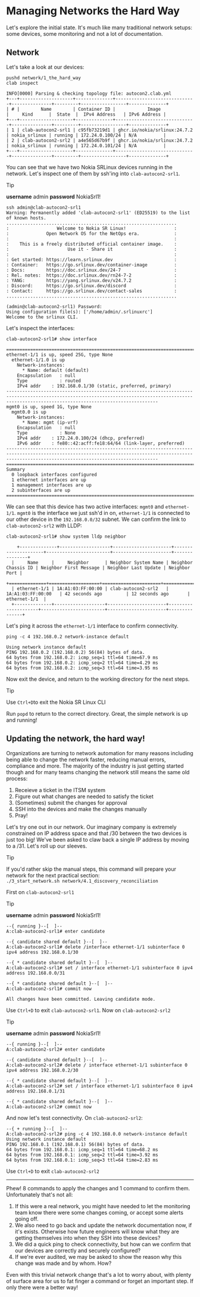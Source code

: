 # Managing Networks the Hard Way

Let's explore the initial state. It's much like many traditional network setups: some devices, some monitoring and not a lot of documentation.

## Network

Let's take a look at our devices:

```
pushd network/1_the_hard_way
clab inspect

INFO[0000] Parsing & checking topology file: autocon2.clab.yml 
+---+--------------------+--------------+------------------------------+---------------+---------+-----------------+--------------+
| # |        Name        | Container ID |            Image             |     Kind      |  State  |  IPv4 Address   | IPv6 Address |
+---+--------------------+--------------+------------------------------+---------------+---------+-----------------+--------------+
| 1 | clab-autocon2-srl1 | c95fb73219d1 | ghcr.io/nokia/srlinux:24.7.2 | nokia_srlinux | running | 172.24.0.100/24 | N/A          |
| 2 | clab-autocon2-srl2 | a4e565d67b9f | ghcr.io/nokia/srlinux:24.7.2 | nokia_srlinux | running | 172.24.0.101/24 | N/A          |
+---+--------------------+--------------+------------------------------+---------------+---------+-----------------+--------------+
```

You can see that we have two Nokia SRLinux devices running in the network. Let's inspect one of them by ssh'ing into `clab-autocon2-srl1`.

> [!TIP]
> 
> **username** admin
> **password** NokiaSrl1!  

```
ssh admin@clab-autocon2-srl1
Warning: Permanently added 'clab-autocon2-srl1' (ED25519) to the list of known hosts.
................................................................
:                  Welcome to Nokia SR Linux!                  :
:              Open Network OS for the NetOps era.             :
:                                                              :
:    This is a freely distributed official container image.    :
:                      Use it - Share it                       :
:                                                              :
: Get started: https://learn.srlinux.dev                       :
: Container:   https://go.srlinux.dev/container-image          :
: Docs:        https://doc.srlinux.dev/24-7                    :
: Rel. notes:  https://doc.srlinux.dev/rn24-7-2                :
: YANG:        https://yang.srlinux.dev/v24.7.2                :
: Discord:     https://go.srlinux.dev/discord                  :
: Contact:     https://go.srlinux.dev/contact-sales            :
................................................................

(admin@clab-autocon2-srl1) Password:
Using configuration file(s): ['/home/admin/.srlinuxrc']
Welcome to the srlinux CLI.
```

Let's inspect the interfaces:

```
clab-autocon2-srl1# show interface

=====================================================================================================================================================================================================
ethernet-1/1 is up, speed 25G, type None
  ethernet-1/1.0 is up
    Network-instances:
      * Name: default (default)
    Encapsulation   : null
    Type            : routed
    IPv4 addr    : 192.168.0.1/30 (static, preferred, primary)
-----------------------------------------------------------------------------------------------------------------------------------------------------------------------------------------------------
mgmt0 is up, speed 1G, type None
  mgmt0.0 is up
    Network-instances:
      * Name: mgmt (ip-vrf)
    Encapsulation   : null
    Type            : None
    IPv4 addr    : 172.24.0.100/24 (dhcp, preferred)
    IPv6 addr    : fe80::42:acff:fe18:64/64 (link-layer, preferred)
-----------------------------------------------------------------------------------------------------------------------------------------------------------------------------------------------------
=====================================================================================================================================================================================================
Summary
  0 loopback interfaces configured
  1 ethernet interfaces are up
  1 management interfaces are up
  2 subinterfaces are up
=====================================================================================================================================================================================================
```

We can see that this device has two active interfaces: `mgmt0` and `ethernet-1/1`. `mgmt0` is the interface we just ssh'd in on, `ethernet-1/1` is connected to our other device in the `192.168.0.0/32` subnet. We can confirm the link to `clab-autocon2-srl2` with LLDP:

```
clab-autocon2-srl1# show system lldp neighbor

    +--------------+-------------------+----------------------+---------------------+------------------------+----------------------+---------------+
  |     Name     |     Neighbor      | Neighbor System Name | Neighbor Chassis ID | Neighbor First Message | Neighbor Last Update | Neighbor Port |
  +==============+===================+======================+=====================+========================+======================+===============+
  | ethernet-1/1 | 1A:A1:03:FF:00:00 | clab-autocon2-srl2   | 1A:A1:03:FF:00:00   | 42 seconds ago         | 12 seconds ago       | ethernet-1/1  |
  +--------------+-------------------+----------------------+---------------------+------------------------+----------------------+---------------+
```

Let's ping it across the `ethernet-1/1` interface to confirm connectivity.

```
ping -c 4 192.168.0.2 network-instance default

Using network instance default
PING 192.168.0.2 (192.168.0.2) 56(84) bytes of data.
64 bytes from 192.168.0.2: icmp_seq=1 ttl=64 time=67.9 ms
64 bytes from 192.168.0.2: icmp_seq=2 ttl=64 time=4.29 ms
64 bytes from 192.168.0.2: icmp_seq=3 ttl=64 time=3.95 ms
```

Now exit the device, and return to the working directory for the next steps.

> [!TIP]
> 
> Use `Ctrl+D`to exit the Nokia SR Linux CLI

Run `popd` to return to the correct directory. Great, the simple network is up and running!

## Updating the network, the hard way!

Organizations are turning to network automation for many reasons including being able to change the network faster, reducing manual errors, compliance and more. The majority of the industry is just getting started though and for many teams changing the network still means the same old process:

1. Receieve a ticket in the ITSM system
2. Figure out what changes are needed to satisfy the ticket
3. (Sometimes) submit the changes for approval
4. SSH into the devices and make the changes manually
5. Pray!

Let's try one out in our network. Our imaginary company is extremely constrained on IP address space and that /30 between the two devices is just too big! We've been asked to claw back a single IP address by moving to a /31. Let's roll up our sleeves.

> [!TIP]
> 
> If you'd rather skip the manual steps, this command will prepare your network for the next practical section:  
> `./3_start_network.sh network/4.1_discovery_reconciliation`

First on `clab-autocon2-srl1`

> [!TIP]
> 
> **username** admin
> **password** NokiaSrl1!  

```
--{ running }--[  ]--
A:clab-autocon2-srl1# enter candidate

--{ candidate shared default }--[  ]--
A:clab-autocon2-srl1# delete /interface ethernet-1/1 subinterface 0 ipv4 address 192.168.0.1/30

--{ * candidate shared default }--[  ]--
A:clab-autocon2-srl1# set / interface ethernet-1/1 subinterface 0 ipv4 address 192.168.0.0/31

--{ * candidate shared default }--[  ]--
A:clab-autocon2-srl1# commit now
 
All changes have been committed. Leaving candidate mode.
```

Use `Ctrl+D` to exit `clab-autocon2-srl1`. Now on `clab-autocon2-srl2`

> [!TIP]
> 
> **username** admin
> **password** NokiaSrl1!  

```
--{ running }--[  ]--
A:clab-autocon2-srl2# enter candidate

--{ candidate shared default }--[  ]--
A:clab-autocon2-srl2# delete / interface ethernet-1/1 subinterface 0 ipv4 address 192.168.0.2/30

--{ * candidate shared default }--[  ]--
A:clab-autocon2-srl2# set / interface ethernet-1/1 subinterface 0 ipv4 address 192.168.0.1/31

--{ * candidate shared default }--[  ]--
A:clab-autocon2-srl2# commit now
```

And now let's test connectivity. On `clab-autocon2-srl2`:

```
--{ + running }--[  ]--
A:clab-autocon2-srl2# ping -c 4 192.168.0.0 network-instance default
Using network instance default
PING 192.168.0.1 (192.168.0.1) 56(84) bytes of data.
64 bytes from 192.168.0.1: icmp_seq=1 ttl=64 time=68.2 ms
64 bytes from 192.168.0.1: icmp_seq=2 ttl=64 time=3.92 ms
64 bytes from 192.168.0.1: icmp_seq=3 ttl=64 time=2.83 ms
```

Use `Ctrl+D` to exit `clab-autocon2-srl2`

___

Phew! 8 commands to apply the changes and 1 command to confirm them. Unfortunately that's not all:

1. If this were a real network, you might have needed to let the monitoring team know there were some changes coming, or accept some alerts going off.
2. We also need to go back and update the network documentation now, if it's exists. Otherwise how future engineers will know what they are getting themselves into when they SSH into these devices?
3. We did a quick ping to check connectivity, but how can we confirm that our devices are correctly and securely configured?
4. If we're ever audited, we may be asked to show the reason why this change was made and by whom. How?

Even with this trivial network change that's a lot to worry about, with plenty of surface area for us to fat finger a command or forget an important step. If only there were a better way!
